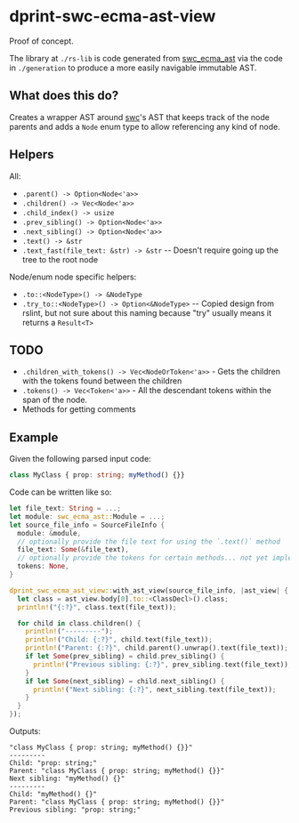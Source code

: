 # dprint-swc-ecma-ast-view

Proof of concept.

The library at `./rs-lib` is code generated from [swc_ecma_ast](https://crates.io/crates/swc_ecma_ast) via the code in `./generation` to produce a more easily navigable immutable AST.

## What does this do?

Creates a wrapper AST around [swc](https://github.com/swc-project/swc)'s AST that keeps track of the node parents and adds a `Node` enum type to allow referencing any kind of node.

## Helpers

All:

- `.parent() -> Option<Node<'a>>`
- `.children() -> Vec<Node<'a>>`
- `.child_index() -> usize`
- `.prev_sibling() -> Option<Node<'a>>`
- `.next_sibling() -> Option<Node<'a>>`
- `.text() -> &str`
- `.text_fast(file_text: &str) -> &str` -- Doesn't require going up the tree to the root node

Node/enum node specific helpers:

- `.to::<NodeType>() -> &NodeType`
- `.try_to::<NodeType>() -> Option<&NodeType>` -- Copied design from rslint, but not sure about this naming because "try" usually means it returns a `Result<T>`

## TODO

- `.children_with_tokens() -> Vec<NodeOrToken<'a>>` - Gets the children with the tokens found between the children
- `.tokens() -> Vec<Token<'a>>` - All the descendant tokens within the span of the node.
- Methods for getting comments

## Example

Given the following parsed input code:

<!-- dprint-ignore -->
```ts
class MyClass { prop: string; myMethod() {}}
```

Code can be written like so:

```rust
let file_text: String = ...;
let module: swc_ecma_ast::Module = ...;
let source_file_info = SourceFileInfo {
  module: &module,
  // optionally provide the file text for using the `.text()` method
  file_text: Some(&file_text),
  // optionally provide the tokens for certain methods... not yet implemented
  tokens: None,
}

dprint_swc_ecma_ast_view::with_ast_view(source_file_info, |ast_view| {
  let class = ast_view.body[0].to::<ClassDecl>().class;
  println!("{:?}", class.text(file_text));

  for child in class.children() {
    println!("---------");
    println!("Child: {:?}", child.text(file_text));
    println!("Parent: {:?}", child.parent().unwrap().text(file_text));
    if let Some(prev_sibling) = child.prev_sibling() {
      println!("Previous sibling: {:?}", prev_sibling.text(file_text));
    }
    if let Some(next_sibling) = child.next_sibling() {
      println!("Next sibling: {:?}", next_sibling.text(file_text));
    }
  }
});
```

Outputs:

```
"class MyClass { prop: string; myMethod() {}}"
---------
Child: "prop: string;"
Parent: "class MyClass { prop: string; myMethod() {}}"
Next sibling: "myMethod() {}"
---------
Child: "myMethod() {}"
Parent: "class MyClass { prop: string; myMethod() {}}"
Previous sibling: "prop: string;"
```
